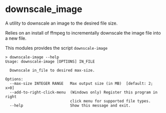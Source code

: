 # downscale_image
A utility to downscale an image to the desired file size.

Relies on an install of ffmpeg to incrementally downscale the image file into a new file.

This modules provides the script `downscale-image`

```
> downscale-image --help
Usage: downscale-image [OPTIONS] IN_FILE

  Downscale in_file to desired max-size.

Options:
  --max-size INTEGER RANGE   Max output size (in MB)  [default: 2; x>0]
  --add-to-right-click-menu  (Windows only) Register this program in right
                             click menu for supported file types.
  --help                     Show this message and exit.
```
